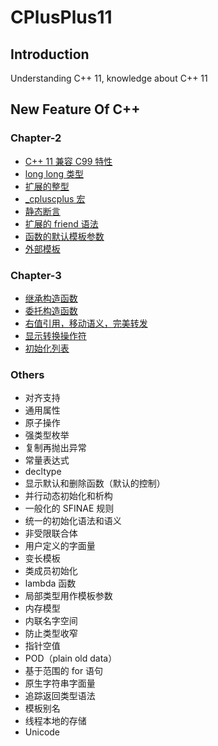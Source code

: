 # CPlusPlus11

## Introduction
Understanding C++ 11, knowledge about C++ 11

## New Feature Of C++

### Chapter-2
+ [C++ 11 兼容 C99 特性](./Chapter-2/2-1-Compatible%20Feature%20with%20C99.md)
+ [long long 类型](./Chapter-2/2-2-long%20long.md)
+ [扩展的整型](./Chapter-2/2-3-Extended%20int.md)
+ [_cpluscplus 宏](./Chapter-2/2-4-__cpluscplus.md)
+ [静态断言](./Chapter-2/2-5-static_assert.md)
+ [扩展的 friend 语法](./Chapter-2/2-9-friend-extend.md)
+ [函数的默认模板参数](./Chapter-2/2-11-Default%20template%20parameter.md)
+ [外部模板](./Chapter-2/2-12-External%20template.md)

### Chapter-3
+ [继承构造函数](./Chapter-3/3-1-Inherit%20constructor.md)
+ [委托构造函数](./Chapter-3/3-2-delegating%20constructor.md)
+ [右值引用，移动语义，完美转发](./Chapter-3/3-3-Rvalue%20reference.md)
+ [显示转换操作符](./Chapter-3/3-4-Explict%20Conversion%20opeartions.md)
+ [初始化列表](./Chapter-3/3-5-Initializer%20list.md)


### Others
+ 对齐支持
+ 通用属性
+ 原子操作
+ 强类型枚举
+ 复制再抛出异常
+ 常量表达式
+ decltype 
+ 显示默认和删除函数（默认的控制）
+ 并行动态初始化和析构
+ 一般化的 SFINAE 规则
+ 统一的初始化语法和语义
+ 非受限联合体
+ 用户定义的字面量
+ 变长模板
+ 类成员初始化
+ lambda 函数
+ 局部类型用作模板参数
+ 内存模型
+ 内联名字空间
+ 防止类型收窄
+ 指针空值
+ POD（plain old data）
+ 基于范围的 for 语句
+ 原生字符串字面量
+ 追踪返回类型语法
+ 模板别名
+ 线程本地的存储
+ Unicode

